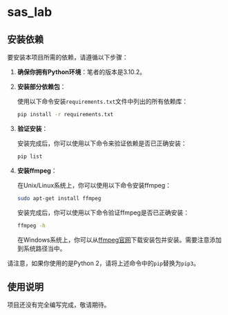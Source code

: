# sas_lab
## 安装依赖

要安装本项目所需的依赖，请遵循以下步骤：

1. **确保你拥有Python环境**：笔者的版本是3.10.2。


2. **安装部分依赖包**：

   使用以下命令安装`requirements.txt`文件中列出的所有依赖库：
   ```sh
   pip install -r requirements.txt
   ```

3. **验证安装**：

   安装完成后，你可以使用以下命令来验证依赖是否已正确安装：
   ```sh
   pip list
   ```

4. **安装ffmpeg**：

   在Unix/Linux系统上，你可以使用以下命令安装ffmpeg：
   ```sh
   sudo apt-get install ffmpeg
   ```

   安装完成后，你可以使用以下命令验证ffmpeg是否已正确安装：
   ```sh
   ffmpeg -h
   ```

   在Windows系统上，你可以从[ffmpeg官网](https://ffmpeg.org/download.html)下载安装包并安装。需要注意添加到系统路径当中。

请注意，如果你使用的是Python 2，请将上述命令中的`pip`替换为`pip3`。

## 使用说明
项目还没有完全编写完成，敬请期待。
